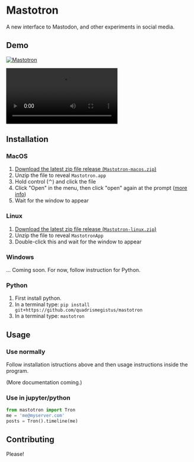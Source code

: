 # Mastotron

A new interface to Mastodon, and other experiments in social media.

## Demo

[![Mastotron](https://www.dropbox.com/s/1ubsu22mpqjemek/Matotron-v1b.png?raw=1)](https://www.dropbox.com/s/rme46j0xl3qmeaw/Mastotron-v1b.mov?dl=1)

<video src="https://www.dropbox.com/s/rme46j0xl3qmeaw/Mastotron-v1b.mov?raw=1" controls="controls" style="max-width: 730px;">
</video>

## Installation

### MacOS

1. [Download the latest zip file release (`Mastotron-macos.zip`)](https://github.com/quadrismegistus/mastotron/releases/download/v1.0.0/Mastotron-macos.zip)
2. Unzip the file to reveal `Mastotron.app`
3. Hold control (⌃) and click the file
4. Click "Open" in the menu, then click "open" again at the prompt ([more info](https://support.apple.com/guide/mac-help/open-a-mac-app-from-an-unidentified-developer-mh40616/mac))
5. Wait for the window to appear

### Linux

1. [Download the latest zip file release (`Mastotron-linux.zip`)](https://github.com/quadrismegistus/mastotron/releases/download/v1.0.0/Mastotron-linux.zip)
2. Unzip the file to reveal `MastotronApp`
3. Double-click this and wait for the window to appear


### Windows

... Coming soon. For now, follow instruction for Python.

### Python

1. First install python. 
2. In a terminal type: `pip install git+https://github.com/quadrismegistus/mastotron`
3. In a terminal type: `mastotron`


## Usage

### Use normally

Follow installation istructions above and then usage instructions inside the program.

(More documentation coming.)


### Use in jupyter/python

```python
from mastotron import Tron
me = 'me@myserver.com'
posts = Tron().timeline(me)
```

## Contributing

Please!